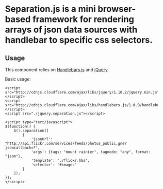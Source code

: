 # Separation.js is a mini browser-based framework for rendering arrays of json data sources with handlebar to specific css selectors.

## Usage

This component relies on [Handlebars.js](http://handlebarsjs.com/) and [jQuery](http://jquery.com/).

Basic usage:

```
<script src="http://cdnjs.cloudflare.com/ajax/libs/jquery/1.10.2/jquery.min.js"></script>
<script src="http://cdnjs.cloudflare.com/ajax/libs/handlebars.js/1.0.0/handlebars.min.js"></script>
<script src="./jquery.separation.js"></script>

<script type="text/javascript">
$(function() {
	$().separation([
		{
			'jsonUrl': "http://api.flickr.com/services/feeds/photos_public.gne?jsoncallback=?",
			'args': {tags: "mount rainier", tagmode: "any", format: "json"},
			'template': './flickr.hbs',
			'selector': '#images'
		}
	]);
});
</script>
```
